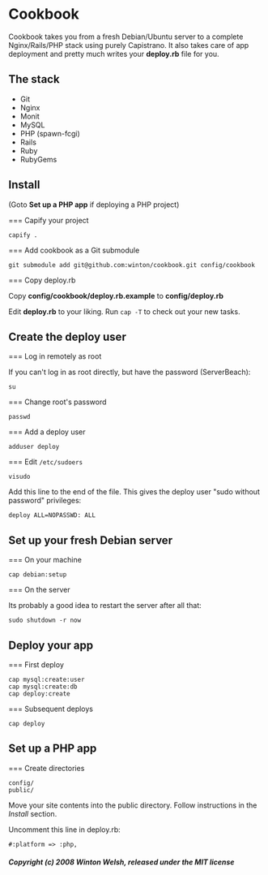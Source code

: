 Cookbook
========

Cookbook takes you from a fresh Debian/Ubuntu server to a complete Nginx/Rails/PHP stack using purely Capistrano. It also takes care of app deployment and pretty much writes your **deploy.rb** file for you.


The stack
---------

- Git
- Nginx
- Monit
- MySQL
- PHP (spawn-fcgi)
- Rails
- Ruby
- RubyGems


Install
-------

(Goto **Set up a PHP app** if deploying a PHP project)

=== Capify your project

	capify .

=== Add cookbook as a Git submodule

	git submodule add git@github.com:winton/cookbook.git config/cookbook

=== Copy deploy.rb

Copy **config/cookbook/deploy.rb.example** to **config/deploy.rb**
	
Edit **deploy.rb** to your liking. Run `cap -T` to check out your new tasks.


Create the deploy user
----------------------

=== Log in remotely as root

If you can't log in as root directly, but have the password (ServerBeach):

	su

=== Change root's password

	passwd

=== Add a deploy user

	adduser deploy

=== Edit `/etc/sudoers`

	visudo

Add this line to the end of the file. This gives the deploy user "sudo without password" privileges:

	deploy ALL=NOPASSWD: ALL


Set up your fresh Debian server
-------------------------------

=== On your machine

	cap debian:setup
	
=== On the server

Its probably a good idea to restart the server after all that:

	sudo shutdown -r now
	

Deploy your app
---------------

=== First deploy

	cap mysql:create:user
	cap mysql:create:db
	cap deploy:create
	
=== Subsequent deploys

	cap deploy


Set up a PHP app
----------------

=== Create directories

	config/
	public/

Move your site contents into the public directory. Follow instructions in the *Install* section.

Uncomment this line in deploy.rb:

	#:platform => :php,


##### Copyright (c) 2008 Winton Welsh, released under the MIT license
